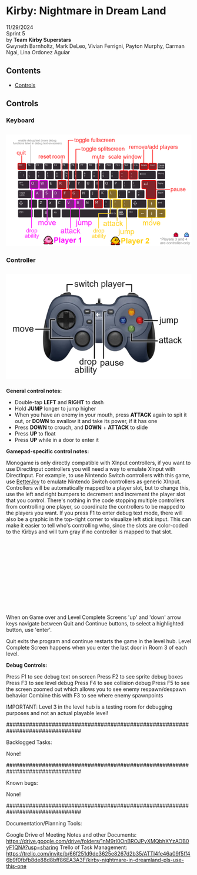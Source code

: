 # Kirby: Nightmare in Dream Land
11/29/2024 <br>
Sprint 5 <br>
by **Team Kirby Superstars** <br> 
Gwyneth Barnholtz, Mark DeLeo, Vivian Ferrigni, Payton Murphy, Carman Ngai, Lina Ordonez Aguiar

## Contents
* [Controls](#controls)

<a id="controls"></a>
## Controls
### Keyboard
![image](.readme_content/keyboard%20guide.png) 
---
### Controller
![image](.readme_content/controller%20guide.png) 
---
**General control notes:**
- Double-tap **LEFT** and **RIGHT** to dash
- Hold **JUMP** longer to jump higher
- When you have an enemy in your mouth, press **ATTACK** again to spit it out, or **DOWN** to swallow it and take its power, if it has one
- Press **DOWN** to crouch, and **DOWN** + **ATTACK** to slide
- Press **UP** to float
- Press **UP** while in a door to enter it

**Gamepad-specific control notes:**  

Monogame is only directly compatible with XInput controllers, if you want to use DirectInput controllers you will need a way to emulate XInput with DirectInput. For example, to use Nintendo Switch controllers with this game, use [BetterJoy](https://www.betterjoy.org/) to emulate Nintendo Switch controllers as generic XInput. Controllers will be automatically mapped to a player slot, but to change this, use the left and right bumpers to decrement and increment the player slot that you control. There's nothing in the code stopping multiple controllers from controlling one player, so coordinate the controllers to be mapped to the players you want. If you press F1 to enter debug text mode, there will also be a graphic in the top-right corner to visualize left stick input. This can make it easier to tell who's controlling who, since the slots are color-coded to the Kirbys and will turn gray if no controller is mapped to that slot. 

<br/>
<br/>
<br/>
<br/>
<br/>
<br/>
<br/>
<br/>
<br/>
<br/>
<br/>

When on Game over and Level Complete Screens 'up' and 'down' arrow keys navigate
between Quit and Continue buttons, to select a highlighted button, use 'enter'.

Quit exits the program and continue restarts the game in the level hub. Level Complete Screen happens when you 
enter the last door in Room 3 of each level.

**Debug Controls:**  

Press F1 to see debug text on screen
Press F2 to see sprite debug boxes
Press F3 to see level debug
Press F4 to see collision debug
Press F5 to see the screen zoomed out which allows you to see enemy respawn/despawn behavior
	Combine this with F3 to see where enemy spawnpoints

IMPORTANT: Level 3 in the level hub is a testing room for debugging purposes and not an actual playable level!

###############################################################################

Backlogged Tasks:

None!

###############################################################################

Known bugs:

None!

###############################################################################

Documentation/Planning Tools:

Google Drive of Meeting Notes and other Documents: https://drive.google.com/drive/folders/1nM9rI0OnBROJPyXMQbhXYzAOB0yF1QNA?usp=sharing 
Trello of Task Management: https://trello.com/invite/b/66f251d9de3625e8267d2b35/ATTI4fe46a09f5ff46b9f0fbfb8de88d8bff86EA3A3F/kirby-nightmare-in-dreamland-pls-use-this-one
